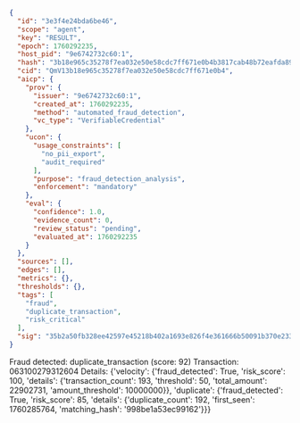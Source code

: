 ```json
{
  "id": "3e3f4e24bda6be46",
  "scope": "agent",
  "key": "RESULT",
  "epoch": 1760292235,
  "host_pid": "9e6742732c60:1",
  "hash": "3b18e965c35278f7ea032e50e58cdc7ff671e0b4b3817cab48b72eafda89785d",
  "cid": "QmV13b18e965c35278f7ea032e50e58cdc7ff671e0b4",
  "aicp": {
    "prov": {
      "issuer": "9e6742732c60:1",
      "created_at": 1760292235,
      "method": "automated_fraud_detection",
      "vc_type": "VerifiableCredential"
    },
    "ucon": {
      "usage_constraints": [
        "no_pii_export",
        "audit_required"
      ],
      "purpose": "fraud_detection_analysis",
      "enforcement": "mandatory"
    },
    "eval": {
      "confidence": 1.0,
      "evidence_count": 0,
      "review_status": "pending",
      "evaluated_at": 1760292235
    }
  },
  "sources": [],
  "edges": [],
  "metrics": {},
  "thresholds": {},
  "tags": [
    "fraud",
    "duplicate_transaction",
    "risk_critical"
  ],
  "sig": "35b2a50fb328ee42597e45218b402a1693e826f4e361666b50091b370e233f24"
}
```

Fraud detected: duplicate_transaction (score: 92)
Transaction: 063100279312604
Details: {'velocity': {'fraud_detected': True, 'risk_score': 100, 'details': {'transaction_count': 193, 'threshold': 50, 'total_amount': 22902731, 'amount_threshold': 10000000}}, 'duplicate': {'fraud_detected': True, 'risk_score': 85, 'details': {'duplicate_count': 192, 'first_seen': 1760285764, 'matching_hash': '998be1a53ec99162'}}}